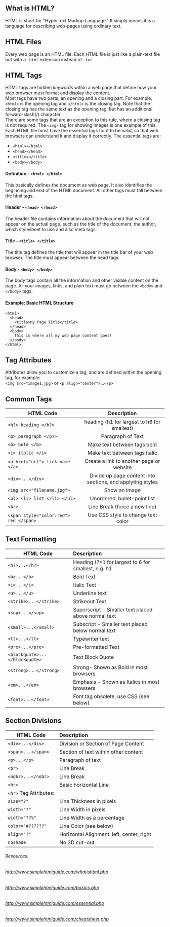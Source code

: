 ## What is HTML?
HTML is short for "HyperText Markup Language." It simply means it is a language for describing web-pages using ordinary text.
## HTML Files
Every web page is an HTML file. Each HTML file is just like a plain-text file but with a ```.html``` extension instead of ```.txt```
## HTML Tags
HTML tags are hidden *keywords* within a web page that define how your web browser must format and display the content.       
Most tags have two parts, an opening and a closing part. For example, ```<html>``` is the opening tag and ```</html>``` is the closing tag. Note that the closing tag has the same text as the opening tag, but has an additional forward-slash(/) character.       
There are some tags that are an exception to this rule, where a closing tag is not required. The ```<img>``` tag for showing images is one example of this.        
Each HTML file must have the essential tags for it to be valid, so that web browsers can understand it and display it correctly. The essential tags are:
- ```<html></html>```
- ```<head></head>```
- ```<title></title>```
- ```<body></body>```
#### Definition - ```<html> </html>```
This basically defines the document as web page. It also identifies the beginning and end of the HTML document. All other tags must fall between the html tags.
#### Header - ```<head> </head>```
The header file contains information about the document that will not appear on the actual page, such as the title of the document, the author, which stylesheet to use and also meta tags.
#### Title - ```<title> </title>```
The title tag defines the title that will appear in the title bar of your web browser. The title must appear between the head tags.
#### Body - ```<body> </body>```
The body tags contain all the information and other visible content on the page. All your images, links, and plain text must go between the ```<body>``` and ```</body>``` tags.
#### Example: Basic HTML Structure
``` 
<html>
  <head>
    <title>My Page Title</title>
  </head>
  <body>
    This is where all my web page content goes!
  </body>
</html>
```
## Tag Attributes
Attributes allow you to customize a tag, and are defined within the opening tag, for example:      
```<img src="image1.jpg>``` or ```<p align="center">```...```</p>```
## Common Tags
| HTML Code                                 | Description                                                |
| ----------------------------------------- |:----------------------------------------------------------:|
| ```<h?> heading </h?>```                  | heading (h1 for largest to h6 for smallest)                |
| ```<p> paragraph </p?>```                 | Paragraph of Text                                          |
| ```<b> bold </b>```                       | Make text between tags bold                                |  
| ```<i> italic </i>```                     | Make text between tags italic                              |
|```<a href="url"> link name </a>```        | Create a link to another page or website                   |
|```<div>...</div>```                       | Divide up page content into sections, and applyting styles |
|```<img src="filename.jpg">```             | Show an image                                              |
|```<ul> <li> list </li> </ul>```           | Unordered, bullet-point list                               |
|```<br>```                                 | Line Break (force a new line)                              |
|```<span style="color:red"> red </span>``` | Use CSS style to change text color                         |

## Text Formatting
| HTML Code                         | Description                                         |
| --------------------------------- | :-------------------------------------------------- |
| ```<h?>...</h?>```                | Heading (?=1 for largest to 6 for smallest, e.g. h1 |
|```<b>...</b>```                   | Bold Text                                           |
|```<i>...</i>```                   | Italic Text                                         |
|```<u>...</u>```                   | Underline text                                      |
|```<strike>...</strike>```         | Strikeout Text                                      |
|```<sup>...</sup>```               | Superscript - Smaller text placed above normal text |
|```<small>...</small>```           | Subscript - Smaller text placed below normal text   |
|```<tt>...</tt>```                 | Typewriter text                                     |
|```<pre>...</pre>```               | Pre-formatted Text                                  |
|```<blockquote>...</blockquote>``` | Text Block Quote                                    |
|```<strong>...</strong>```         | Strong- Shown as Bold in most browsers              |
|```<em>...</em>```                 | Emphasis - Shown as Italics in most browsers        |
|```<font>...</font>```             | Font tag obsolete, use CSS (see below)              |

## Section Divisions
| HTML Code                 | Description                               |
| ------------------------  | :---------------------------------------- |
| ```<div>...</div>```      | Division or Section of Page Content       |
|```<span>...</span>```     | Section of text within other content      |
|```<p>...</p>```           | Paragraph of text                         |
|```<br>```                 | Line Break                                |
|```<nobr>...</nobr>```     | Line Break                                |
|```<hr>```                 | Basic horizontal Line                     |
|```<hr>``` Tag Attributes: |                                           |
| ```size="?"```            | Line Thickness in pixels                  |
| ```width="?"```           | Line Width in pixels                      |
| ```width="??%"```         | Line Width as a percentage                |
| ```color="#??????"```     | Line Color (see below)                    |
| ```align="?"```           | Horizontal Alignment: left, center, right |
| ```noshade```             | No 3D cut-out                             |




###### Resources: 
###### http://www.simplehtmlguide.com/whatishtml.php
###### http://www.simplehtmlguide.com/basics.php
###### http://www.simplehtmlguide.com/essential.php
###### http://www.simplehtmlguide.com/cheatsheet.php
